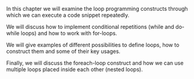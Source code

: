 In this chapter we will examine the loop programming constructs through which we can execute a code snippet repeatedly. 

We will discuss how to implement conditional repetitions (while and do-while loops) and how to work with for-loops. 

We will give examples of different possibilities to define loops, how to construct them and some of their key usages. 

Finally, we will discuss the foreach-loop construct and how we can use multiple loops placed inside each other (nested loops).
